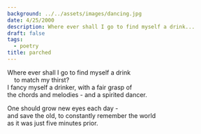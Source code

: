 ```yaml
---
background: ../../assets/images/dancing.jpg
date: 4/25/2000
description: Where ever shall I go to find myself a drink...
draft: false
tags:
  - poetry
title: parched
---
```

  
Where ever shall I go to find myself a drink  
    to match my thirst?  
I fancy myself a drinker, with a fair grasp of  
the chords and melodies - and a spirited dancer.  
  
One should grow new eyes each day -  
and save the old, to constantly remember the world  
as it was just five minutes prior.  
